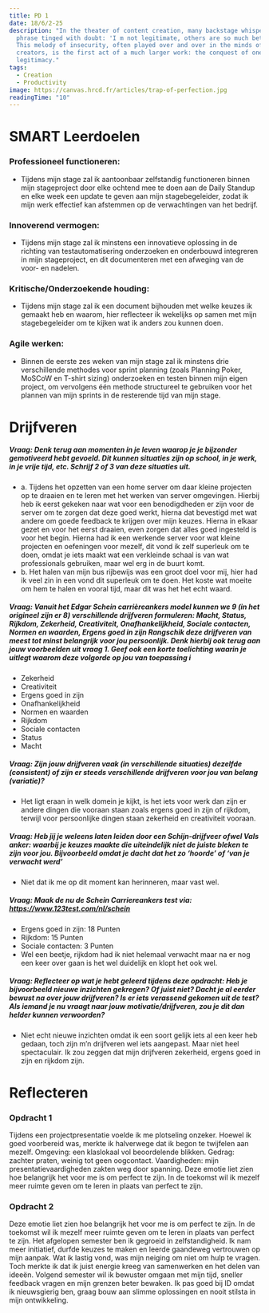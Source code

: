 ```yaml
---
title: PD 1
date: 18/6/2-25
description: "In the theater of content creation, many backstage whisper a
  phrase tinged with doubt: 'I m not legitimate, others are so much better.'
  This melody of insecurity, often played over and over in the minds of emerging
  creators, is the first act of a much larger work: the conquest of one's own
  legitimacy."
tags:
  - Creation
  - Productivity
image: https://canvas.hrcd.fr/articles/trap-of-perfection.jpg
readingTime: "10"
---
```


[//]: # (![preview]&#40;/articles/trap-of-perfection.jpg&#41;)

# SMART Leerdoelen

### Professioneel functioneren:
* Tijdens mijn stage zal ik aantoonbaar zelfstandig functioneren binnen mijn stageproject door elke ochtend mee te doen aan de Daily Standup en elke week een update te geven aan mijn stagebegeleider, zodat ik mijn werk effectief kan afstemmen op de verwachtingen van het bedrijf.

### Innoverend vermogen:
* Tijdens mijn stage zal ik minstens een innovatieve oplossing in de richting van testautomatisering onderzoeken en onderbouwd integreren in mijn stageproject, en dit documenteren met een afweging van de voor- en nadelen.

### Kritische/Onderzoekende houding:
* Tijdens mijn stage zal ik een document bijhouden met welke keuzes ik gemaakt heb en waarom, hier reflecteer ik wekelijks op  samen met mijn stagebegeleider om te kijken wat ik anders zou kunnen doen.

### Agile werken:
* Binnen de eerste zes weken van mijn stage zal ik minstens drie verschillende methodes voor sprint planning (zoals Planning Poker, MoSCoW en T-shirt sizing) onderzoeken en testen binnen mijn eigen project, om vervolgens één methode structureel te gebruiken voor het plannen van mijn sprints in de resterende tijd van mijn stage.


# Drijfveren

##### **Vraag:** Denk terug aan momenten in je leven waarop je je bijzonder gemotiveerd hebt gevoeld. Dit kunnen situaties zijn op school, in je werk, in je vrije tijd, etc. Schrijf 2 of 3 van deze situaties uit.
* a. Tijdens het opzetten van een home server om daar kleine projecten op te draaien en te leren met het werken van server omgevingen. Hierbij heb ik eerst gekeken naar wat voor een benodigdheden er zijn voor de server om te zorgen dat deze goed werkt, hierna dat bevestigd met wat andere om goede feedback te krijgen over mijn keuzes. Hierna in elkaar gezet en voor het eerst draaien, even zorgen dat alles goed ingesteld is voor het begin. Hierna had ik een werkende server voor wat kleine projecten en oefeningen voor mezelf, dit vond ik zelf superleuk om te doen, omdat je iets maakt wat een verkleinde schaal is van wat professionals gebruiken, maar wel erg in de buurt komt.
* b. Het halen van mijn bus rijbewijs was een groot doel voor mij, hier had ik veel zin in een vond dit superleuk om te doen. Het koste wat moeite om hem te halen en vooral tijd, maar dit was het het echt waard.

##### **Vraag:** Vanuit het Edgar Schein carrièreankers model kunnen we 9 (in het origineel zijn er 8) verschillende drijfveren formuleren: Macht, Status, Rijkdom, Zekerheid, Creativiteit, Onafhankelijkheid, Sociale contacten, Normen en waarden, Ergens goed in zijn Rangschik deze drijfveren van meest tot minst belangrijk voor jou persoonlijk. Denk hierbij ook terug aan jouw voorbeelden uit vraag 1. Geef ook een korte toelichting waarin je uitlegt waarom deze volgorde op jou van toepassing i
* Zekerheid
* Creativiteit
* Ergens goed in zijn
* Onafhankelijkheid
* Normen en waarden
* Rijkdom
* Sociale contacten
* Status
* Macht

##### **Vraag:** Zijn jouw drijfveren vaak (in verschillende situaties) dezelfde (consistent) of zijn er steeds verschillende drijfveren voor jou van belang (variatie)?
* Het ligt eraan in welk domein je kijkt, is het iets voor werk dan zijn er andere dingen die vooraan staan zoals ergens goed in zijn of rijkdom, terwijl voor persoonlijke dingen staan zekerheid en creativiteit vooraan.

##### **Vraag:** Heb jij je weleens laten leiden door een Schijn-drijfveer ofwel Vals anker: waarbij je keuzes maakte die uiteindelijk niet de juiste bleken te zijn voor jou. Bijvoorbeeld omdat je dacht dat het zo ‘hoorde’ of ‘van je verwacht werd’
* Niet dat ik me op dit moment kan herinneren, maar vast wel.

##### **Vraag:** Maak de nu de Schein Carriereankers test via: https://www.123test.com/nl/schein
* Ergens goed in zijn: 18 Punten
* Rijkdom: 15 Punten
* Sociale contacten: 3 Punten
* Wel een beetje, rijkdom had ik niet helemaal verwacht maar na er nog een keer over gaan is het wel duidelijk en klopt het ook wel.

##### **Vraag:** Reflecteer op wat je hebt geleerd tijdens deze opdracht: Heb je bijvoorbeeld nieuwe inzichten gekregen? Of juist niet? Dacht je al eerder bewust na over jouw drijfveren? Is er iets verassend gekomen uit de test? Als iemand je nu vraagt naar jouw motivatie/drijfveren, zou je dit dan helder kunnen verwoorden?
* Niet echt nieuwe inzichten omdat ik een soort gelijk iets al een keer heb gedaan, toch zijn m’n drijfveren wel iets aangepast. Maar niet heel spectaculair. Ik zou zeggen dat mijn drijfveren zekerheid, ergens goed in zijn en rijkdom zijn.

# Reflecteren

### Opdracht 1
Tijdens een projectpresentatie voelde ik me plotseling onzeker. Hoewel ik goed voorbereid was, merkte ik halverwege dat ik begon te twijfelen aan mezelf. Omgeving: een klaslokaal vol beoordelende blikken. Gedrag: zachter praten, weinig tot geen oogcontact. Vaardigheden: mijn presentatievaardigheden zakten weg door spanning. Deze emotie liet zien hoe belangrijk het voor me is om perfect te zijn. In de toekomst wil ik mezelf meer ruimte geven om te leren in plaats van perfect te zijn.

### Opdracht 2
Deze emotie liet zien hoe belangrijk het voor me is om perfect te zijn. In de toekomst wil ik mezelf meer ruimte geven om te leren in plaats van perfect te zijn. Het afgelopen semester ben ik gegroeid in zelfstandigheid. Ik nam meer initiatief, durfde keuzes te maken en leerde gaandeweg vertrouwen op mijn aanpak. Wat ik lastig vond, was mijn neiging om niet om hulp te vragen. Toch merkte ik dat ik juist energie kreeg van samenwerken en het delen van ideeën. Volgend semester wil ik bewuster omgaan met mijn tijd, sneller feedback vragen en mijn grenzen beter bewaken. Ik pas goed bij ID omdat ik nieuwsgierig ben, graag bouw aan slimme oplossingen en nooit stilsta in mijn ontwikkeling.
